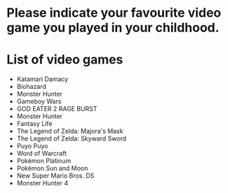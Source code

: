 # Please indicate your favourite video game you played in your childhood.

# List of video games
- Katamari Damacy
- Biohazard
- Monster Hunter
- Gameboy Wars
- GOD EATER 2 RAGE BURST
- Monster Hunter
- Fantasy Life
- The Legend of Zelda: Majora's Mask
- The Legend of Zelda: Skyward Sword
- Puyo Puyo
- Word of Warcraft
- Pokémon Platinum
- Pokémon Sun and Moon
- New Super Mario Bros. DS
- Monster Hunter 4
